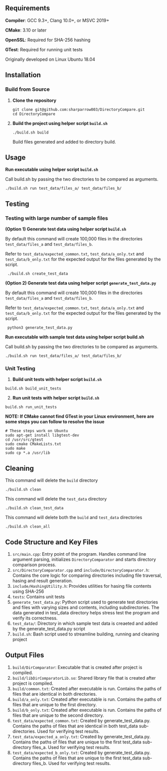## Requirements

**Compiler**: GCC 9.3+, Clang 10.0+, or MSVC 2019+

**CMake**: 3.10 or later

**OpenSSL**: Required for SHA-256 hashing

**GTest**: Required for running unit tests


Originally developed on Linux Ubuntu 18.04

## Installation
### Build from Source 
1. **Clone the repository**
   
   ```
   git clone git@github.com:sharparrow003/DirectoryCompare.git
   cd DirectoryCompare
   ```
2. **Build the project using helper script `build.sh`**
   
   ```
   ./build.sh build
   ```
   
     Build files generated and added to directory build.
## Usage
**Run executable using helper script `build.sh`**
   
   Call build.sh by passing the two directories to be compared as arguments.
   ```
   ./build.sh run test_data/files_a/ test_data/files_b/
   ```

## Testing
### Testing with large number of sample files
**(Option 1) Generate test data using helper script `build.sh`**

   By default this command will create 100,000 files in the directories `test_data/files_a` and `test_data/files_b`.
   
   Refer to `test_data/expected_common.txt`, `test_data/a_only.txt` and `test_data/b_only.txt` for the expected output for the files generated by the script.

  ```
   ./build.sh create_test_data
  ```
**(Option 2) Generate test data using helper script `generate_test_data.py`**

   By default this command will create 100,000 files in the directories `test_data/files_a` and `test_data/files_b`.
   
   Refer to `test_data/expected_common.txt`, `test_data/a_only.txt` and `test_data/b_only.txt` for the expected output for the files generated by the script.

  ```
   python3 generate_test_data.py
  ```

**Run executable with sample test data using helper script build.sh**

  Call build.sh by passing the two directories to be compared as arguments.
   ```
   ./build.sh run test_data/files_a/ test_data/files_b/
   ```

### Unit Testing
   1. **Build unit tests with helper script `build.sh`**

   ```
   build.sh build_unit_tests
   ```

   2. **Run unit tests with helper script `build.sh`**

   ```
   build.sh run_unit_tests
   ```

**NOTE: If CMake cannot find GTest in your Linux environment, here are some steps you can follow to resolve the issue**

```
# These steps work on Ubuntu
sudo apt-get install libgtest-dev
cd /usr/src/gtest
sudo cmake CMakeLists.txt
sudo make
sudo cp *.a /usr/lib
```

## Cleaning
  This command will delete the `build` directory
  
   ```
   ./build.sh clean
   ```

This command will delete the `test_data` directory
  
   ```
   ./build.sh clean_test_data
   ```

This command will delete both the `build` and `test_data` directories
  
   ```
   ./build.sh clean_all
   ```

## Code Structure and Key Files
1. `src/main.cpp`: Entry point of the program. Handles command line argument parsing, initializes `DirectoryComparator` and starts directory comparison process.
2. `src/DirectoryComparator.cpp` and `include/DirectoryComparator.h`: Contains the core logic for comparing directories including file traversal, hasing and result generation.
3. `include/HashingUtility.h`: Provides utilities for hasing file contents using SHA-256
4. `tests`: Contains unit tests
5. `generate_test_data.py`: Python script used to generate test directories and files with varying sizes and contents, including subdirectories. The data generated in test_data directory helps stress test the program and verify its correctness.
6. `test_data/`: Directory in which sample test data is creaeted and added by the generate_test_data.py script
7. `build.sh`: Bash script used to streamline building, running and cleaning project

## Output Files
1. `build/DirComparator`: Executable that is created after project is compiled.
2. `build/libDirComparatorLib.so`: Shared library file that is created after project is compiled.
3. `build/common.txt`: Created after executable is run. Contains the paths of files that are identical in both directories.
4. `build/a_only.txt`: Created after executable is run. Contains the paths of files that are unique to the first directory.
5. `build/b_only.txt`: Created after executable is run. Contains the paths of files that are unique to the second directory.
6. `test_data/expected_common.txt`: Created by generate_test_data.py. Contains the paths of files that are identical in both test_data sub-directories. Used for verifying test results.
7. `test_data/expected_a_only.txt`: Created by generate_test_data.py. Contains the paths of files that are unique to the first test_data sub-directory files_a. Used for verifying test results.
8. `test_data/expected_b_only.txt`: Created by generate_test_data.py. Contains the paths of files that are unique to the first test_data sub-directory files_b. Used for verifying test results.

